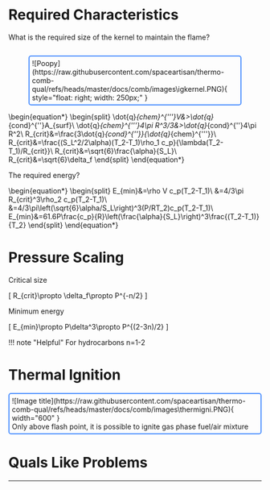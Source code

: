 # Required Characteristics

What is the required size of the kernel to maintain the flame?

<figure markdown="span" style="float: right; display: table; border: 2px solid rgb(68, 138, 255); padding: 5px; border-radius: 5px;">
    ![Poopy](https://raw.githubusercontent.com/spaceartisan/thermo-comb-qual/refs/heads/master/docs/comb/images\igkernel.PNG){ style="float: right; width: 250px;" }
</figure>

\begin{equation*}
    \begin{split}
        \dot{q}_{chem}^{'''}V&>\dot{q}_{cond}^{''}A_{surf}\\
        \dot{q}_{chem}^{'''}4\pi R^3/3&>\dot{q}_{cond}^{''}4\pi R^2\\
        R_{crit}&=\frac{3\dot{q}_{cond}^{''}}{\dot{q}_{chem}^{'''}}\\
        R_{crit}&=\frac{(S_L^2/2\alpha)(T_2-T_1)\rho_1 c_p}{\lambda(T_2-T_1)/R_{crit}}\\
        R_{crit}&=\sqrt{6}\frac{\alpha}{S_L}\\
        R_{crit}&=\sqrt{6}\delta_f
    \end{split}
\end{equation*}

The required energy?

\begin{equation*}
    \begin{split}
        E_{min}&=\rho V c_p(T_2-T_1)\\
        &=4/3\pi R_{crit}^3\rho_2 c_p(T_2-T_1)\\
        &=4/3\pi\left(\sqrt{6}\alpha/S_L\right)^3(P/RT_2)c_p(T_2-T_1)\\
        E_{min}&=61.6P\frac{c_p}{R}\left(\frac{\alpha}{S_L}\right)^3\frac{(T_2-T_1)}{T_2}
    \end{split}
\end{equation*}

# Pressure Scaling

Critical size

\[
R_{crit}\propto \delta_f\propto P^{-n/2}
\]

Minimum energy

\[
E_{min}\propto P\delta^3\propto P^{(2-3n)/2}
\]

!!! note "Helpful"
    For hydrocarbons n=1-2

# Thermal Ignition

<figure markdown="span" style="margin: 0 auto; display: table; border: 2px solid rgb(68, 138, 255); padding: 5px; border-radius: 5px;">
  ![Image title](https://raw.githubusercontent.com/spaceartisan/thermo-comb-qual/refs/heads/master/docs/comb/images\thermigni.PNG){ width="600" }
  <figcaption>Only above flash point, it is possible to ignite gas phase fuel/air mixture</figcaption>
</figure>

# Quals Like Problems
---